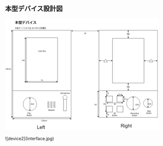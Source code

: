 ## 本型デバイス設計図

<div align="center">
  <img src="../image/hardware.jpg">
</div>
<br>
![device2](interface.jpg)
<br>